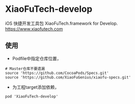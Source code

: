 # XiaoFuTech-develop
iOS 快捷开发工具包 XiaoFuTech.framework for Develop. https://www.xiaofutech.com

## 使用
- Podfile中指定仓库位置，

```
# Master仓库不要遗漏
source 'https://github.com/CocoaPods/Specs.git'
source 'https://github.com/XiaoFuGenius/xiaofu-specs.git'
```

- 为工程target添加依赖，

```
pod 'XiaoFuTech-develop'
```
